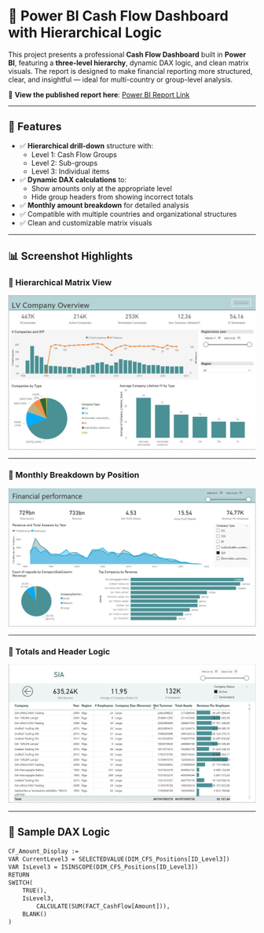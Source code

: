 # 💸 Power BI Cash Flow Dashboard with Hierarchical Logic

This project presents a professional **Cash Flow Dashboard** built in **Power BI**, featuring a **three-level hierarchy**, dynamic DAX logic, and clean matrix visuals. The report is designed to make financial reporting more structured, clear, and insightful — ideal for multi-country or group-level analysis.

🔗 **View the published report here**: [Power BI Report Link](https://app.powerbi.com/view?r=eyJrIjoiMDYyNGM1ZTctNTRkMS00ZGE2LTk3ZmMtZTg0NjhiZjA4NDczIiwidCI6IjhhOTVlM2Y0LTAzZTgtNGM2Yi1iZDIzLTdjZGM5YzlhNDA1ZiIsImMiOjl9)

---

## 🧩 Features

- ✅ **Hierarchical drill-down** structure with:
  - Level 1: Cash Flow Groups  
  - Level 2: Sub-groups  
  - Level 3: Individual items
- ✅ **Dynamic DAX calculations** to:
  - Show amounts only at the appropriate level
  - Hide group headers from showing incorrect totals
- ✅ **Monthly amount breakdown** for detailed analysis
- ✅ Compatible with multiple countries and organizational structures
- ✅ Clean and customizable matrix visuals

---

## 📊 Screenshot Highlights

### 📌 Hierarchical Matrix View  
![Cash Flow Hierarchy](./Capture1.JPG)

---

### 📆 Monthly Breakdown by Position  
![Monthly Amounts](./Capture2.JPG)

---

### 🧠 Totals and Header Logic  
![Header Logic](./Capture3.JPG)

---

## 🧠 Sample DAX Logic

```dax
CF_Amount_Display := 
VAR CurrentLevel3 = SELECTEDVALUE(DIM_CFS_Positions[ID_Level3])
VAR IsLevel3 = ISINSCOPE(DIM_CFS_Positions[ID_Level3])
RETURN
SWITCH(
    TRUE(),
    IsLevel3,
        CALCULATE(SUM(FACT_CashFlow[Amount])),
    BLANK()
)
